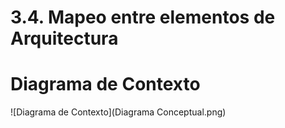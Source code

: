 # 3.4. Mapeo entre elementos de Arquitectura

# Diagrama de Contexto

![Diagrama de Contexto](Diagrama Conceptual.png)


